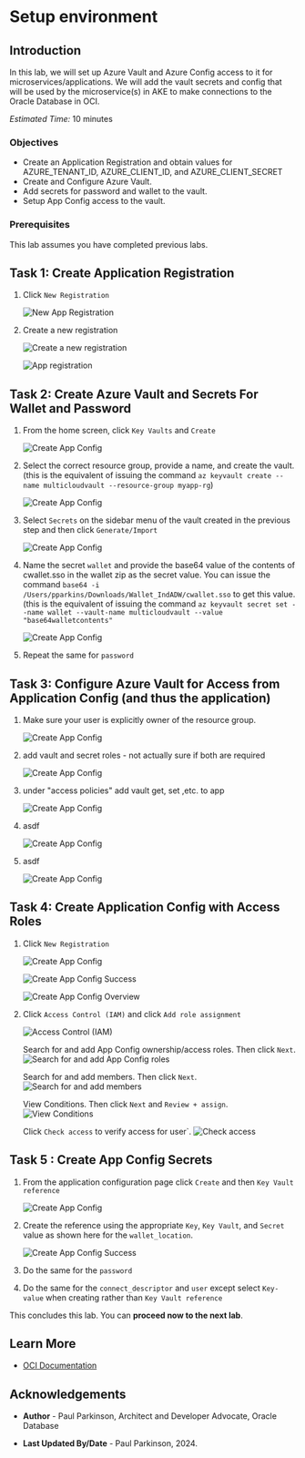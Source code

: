 # Setup environment

## Introduction

In this lab, we will set up Azure Vault and Azure Config access to it for microservices/applications.
We will add the vault secrets and config that will be used by the microservice(s) in AKE to make connections to the Oracle Database in OCI.

*Estimated Time:* 10 minutes

### Objectives

* Create an Application Registration and obtain values for AZURE_TENANT_ID, AZURE_CLIENT_ID, and AZURE_CLIENT_SECRET
* Create and Configure Azure Vault.  
* Add secrets for password and wallet to the vault.
* Setup App Config access to the vault.


### Prerequisites

This lab assumes you have completed previous labs.

## Task 1: Create Application Registration

   1. Click `New Registration`

      ![New App Registration](images/newappregistration.png)


   2. Create a new registration

      ![Create a new registration](images/registerapp.png)

      ![App registration](images/appregistration.png)

## Task 2: Create Azure Vault and Secrets For Wallet and Password

   1. From the home screen, click `Key Vaults` and `Create`

      ![Create App Config](images/keyvaultsfromhomepage.png)

   2. Select the correct resource group, provide a name, and create the vault. (this is the equivalent of issuing the command `az keyvault create --name multicloudvault --resource-group myapp-rg`)

      ![Create App Config](images/createkeyvaultdetail.png)

   3. Select `Secrets` on the sidebar menu of the vault created in the previous step and then click `Generate/Import`

      ![Create App Config](images/createkeyvaultdetail.png)

   4. Name the secret `wallet` and provide the base64 value of the contents of cwallet.sso in the wallet zip as the secret value.
      You can issue the command `base64 -i /Users/pparkins/Downloads/Wallet_IndADW/cwallet.sso` to get this value.
      (this is the equivalent of issuing the command `az keyvault secret set --name wallet --vault-name multicloudvault --value "base64walletcontents"`

      ![Create App Config](images/walletvaultsecret.png)

   5. Repeat the same for `password`

## Task 3: Configure Azure Vault for Access from Application Config (and thus the application)

   1. Make sure your user is explicitly owner of the resource group.

      ![Create App Config](images/resourcegroupaddmembers.png)

   2. add vault and secret roles - not actually sure if both are required

      ![Create App Config](images/resourcegroupaddmembers.png)

   3. under "access policies" add vault get, set ,etc. to app

      ![Create App Config](images/resourcegroupconditions.png)

   4. asdf

      ![Create App Config](images/createappconfig.png)

   5. asdf
      
      ![Create App Config](images/createappconfig.png)

## Task 4: Create Application Config with Access Roles

   1. Click `New Registration`

      ![Create App Config](images/createappconfig.png)

      ![Create App Config Success](images/createappconfigsuccess.png)

      ![Create App Config Overview](images/createappconfigoverview.png)


   2. Click `Access Control (IAM)` and click `Add role assignment`

      ![Access Control (IAM)](images/createappconfigiam.png)
 
      Search for and add App Config ownership/access roles.  Then click `Next`.
      ![Search for and add App Config roles](images/addroleassignmentaddrole.png)
      
      Search for and add members. Then click `Next`. 
      ![Search for and add members](images/addroleassignmentmembers.png)

      View Conditions. Then click `Next` and `Review + assign`.
      ![View Conditions](images/addroleassignmentconditions.png)

      Click `Check access` to verify access for user`.
      ![Check access](images/checkroleassignment.png)


## Task 5 : Create App Config Secrets

   1. From the application configuration page click `Create` and then `Key Vault reference`

      ![Create App Config](images/appconfigcreate.png)


   2. Create the reference using the appropriate `Key`, `Key Vault`, and `Secret` value as shown here for the `wallet_location`.

      ![Create App Config Success](images/appconfigcreatedetail.png)


   3. Do the same for the `password` 


   4. Do the same for the `connect_descriptor` and `user` except select `Key-value` when creating rather than `Key Vault reference` 


This concludes this lab. You can **proceed now to the next lab**.

## Learn More

* [OCI Documentation](https://docs.oracle.com/en-us/iaas/Content/home.htm)

## Acknowledgements

* **Author** - Paul Parkinson, Architect and Developer Advocate, Oracle Database

* **Last Updated By/Date** - Paul Parkinson, 2024.